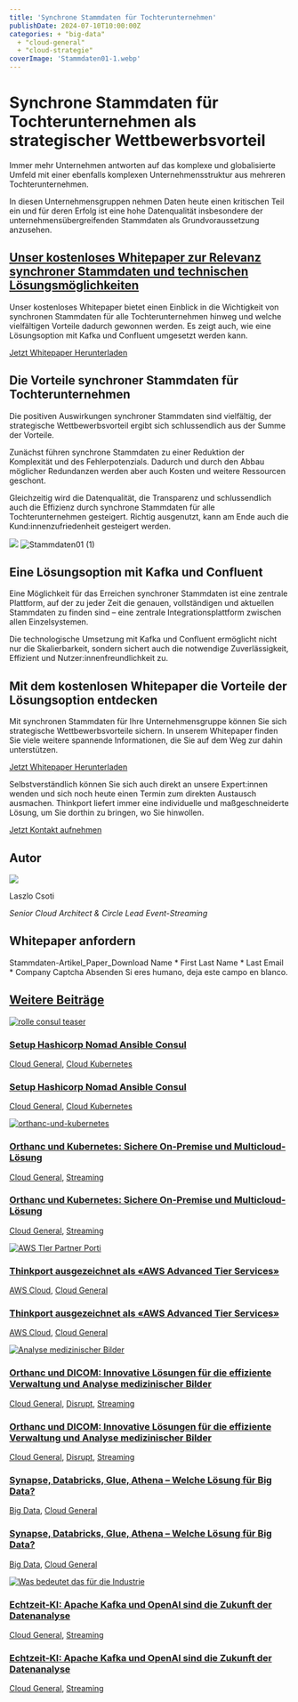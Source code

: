 ```yaml
---
title: 'Synchrone Stammdaten für Tochterunternehmen'
publishDate: 2024-07-10T10:00:00Z
categories: + "big-data"
  + "cloud-general"
  + "cloud-strategie"
coverImage: 'Stammdaten01-1.webp'
---
```


# Synchrone Stammdaten für Tochterunternehmen als strategischer Wettbewerbsvorteil

Immer mehr Unternehmen antworten auf das komplexe und globalisierte Umfeld mit einer ebenfalls komplexen Unternehmensstruktur aus mehreren Tochterunternehmen.

In diesen Unternehmensgruppen nehmen Daten heute einen kritischen Teil ein und für deren Erfolg ist eine hohe Datenqualität insbesondere der unternehmensübergreifenden Stammdaten als Grundvoraussetzung anzusehen.

## [Unser kostenloses Whitepaper zur Relevanz synchroner Stammdaten und technischen Lösungsmöglichkeiten](https://assets.publishing.service.gov.uk/media/652e958b6972600014ccf9f6/Issues_statement__updated.pdf)

Unser kostenloses Whitepaper bietet einen Einblick in die Wichtigkeit von synchronen Stammdaten für alle Tochterunternehmen hinweg und welche vielfältigen Vorteile dadurch gewonnen werden. Es zeigt auch, wie eine Lösungsoption mit Kafka und Confluent umgesetzt werden kann.

[Jetzt Whitepaper Herunterladen](#Jetzt%20Whitepaper%20Herunterladen)

## Die Vorteile synchroner Stammdaten für Tochterunternehmen

Die positiven Auswirkungen synchroner Stammdaten sind vielfältig, der strategische Wettbewerbsvorteil ergibt sich schlussendlich aus der Summe der Vorteile.

Zunächst führen synchrone Stammdaten zu einer Reduktion der Komplexität und des Fehlerpotenzials. Dadurch und durch den Abbau möglicher Redundanzen werden aber auch Kosten und weitere Ressourcen geschont.

Gleichzeitig wird die Datenqualität, die Transparenz und schlussendlich auch die Effizienz durch synchrone Stammdaten für alle Tochterunternehmen gesteigert. Richtig ausgenutzt, kann am Ende auch die Kund:innenzufriedenheit gesteigert werden.

![](images/tpinnov_A_lighthouse_in_dark_blue_and_red_in_a_Big_Data_Lake__3853164e-6644-4458-820e-6e9ffa7dc26b_3.webp) ![Stammdaten01 (1)](images/Stammdaten01-1-1024x1022.webp)

## Eine Lösungsoption mit Kafka und Confluent

Eine Möglichkeit für das Erreichen synchroner Stammdaten ist eine zentrale Plattform, auf der zu jeder Zeit die genauen, vollständigen und aktuellen Stammdaten zu finden sind – eine zentrale Integrationsplattform zwischen allen Einzelsystemen.

Die technologische Umsetzung mit Kafka und Confluent ermöglicht nicht nur die Skalierbarkeit, sondern sichert auch die notwendige Zuverlässigkeit, Effizient und Nutzer:innenfreundlichkeit zu.

## Mit dem kostenlosen Whitepaper die Vorteile der Lösungsoption entdecken

Mit synchronen Stammdaten für Ihre Unternehmensgruppe können Sie sich strategische Wettbewerbsvorteile sichern. In unserem Whitepaper finden Sie viele weitere spannende Informationen, die Sie auf dem Weg zur dahin unterstützen.

[Jetzt Whitepaper Herunterladen](#Jetzt%20Whitepaper%20Herunterladen)

Selbstverständlich können Sie sich auch direkt an unsere Expert:innen wenden und sich noch heute einen Termin zum direkten Austausch ausmachen. Thinkport liefert immer eine individuelle und maßgeschneiderte Lösung, um Sie dorthin zu bringen, wo Sie hinwollen.

[Jetzt Kontakt aufnehmen](mailto:phoellthaler@thinkport.digital)

## Autor

![](images/Laszlo-300x300.png)

Laszlo Csoti

_Senior Cloud Architect & Circle Lead Event-Streaming_

[](https://www.linkedin.com/in/laszlo-csoti-0a386310b/)[](mailto:%20lcsoti@thinkport.digital)

## Whitepaper anfordern

Stammdaten-Artikel_Paper_Download Name \* First Last Name \* Last Email \* Company Captcha Absenden Si eres humano, deja este campo en blanco.

## [Weitere Beiträge](https://thinkport.digital/blog)

[![rolle consul teaser](images/7-1024x683.webp 'rolle consul teaser')](https://thinkport.digital/setup-hashicorp-nomad-ansible-consul/)

### [Setup Hashicorp Nomad Ansible Consul](https://thinkport.digital/setup-hashicorp-nomad-ansible-consul/ 'Setup Hashicorp Nomad Ansible Consul')

[Cloud General](https://thinkport.digital/category/cloud-general/), [Cloud Kubernetes](https://thinkport.digital/category/cloud-kubernetes/)

### [Setup Hashicorp Nomad Ansible Consul](https://thinkport.digital/setup-hashicorp-nomad-ansible-consul/ 'Setup Hashicorp Nomad Ansible Consul')

[Cloud General](https://thinkport.digital/category/cloud-general/), [Cloud Kubernetes](https://thinkport.digital/category/cloud-kubernetes/)

[![orthanc-und-kubernetes](images/orthanc-und-kubernetes-1024x683.webp 'Fachkräfte arbeiten in einem hochtechnisierten Gesundheitswesen zusammen und betonen die Bedeutung der Datensicherheit vor Ort.')](https://thinkport.digital/orthanc-und-kubernetes/)

### [Orthanc und Kubernetes: Sichere On-Premise und Multicloud-Lösung](https://thinkport.digital/orthanc-und-kubernetes/ 'Orthanc und Kubernetes: Sichere On-Premise und Multicloud-Lösung')

[Cloud General](https://thinkport.digital/category/cloud-general/), [Streaming](https://thinkport.digital/category/streaming/)

### [Orthanc und Kubernetes: Sichere On-Premise und Multicloud-Lösung](https://thinkport.digital/orthanc-und-kubernetes/ 'Orthanc und Kubernetes: Sichere On-Premise und Multicloud-Lösung')

[Cloud General](https://thinkport.digital/category/cloud-general/), [Streaming](https://thinkport.digital/category/streaming/)

[![AWS TIer Partner Porti](images/Cloud-Strategien-im-Wandel-1024x683.webp 'AWS TIer Partner Porti')](https://thinkport.digital/thinkport-ausgezeichnet-als-aws-advanced-tier-services-ihr-cloud-exzellenzpartner/)

### [Thinkport ausgezeichnet als «AWS Advanced Tier Services»](https://thinkport.digital/thinkport-ausgezeichnet-als-aws-advanced-tier-services-ihr-cloud-exzellenzpartner/ 'Thinkport ausgezeichnet als «AWS Advanced Tier Services»')

[AWS Cloud](https://thinkport.digital/category/aws-cloud/), [Cloud General](https://thinkport.digital/category/cloud-general/)

### [Thinkport ausgezeichnet als «AWS Advanced Tier Services»](https://thinkport.digital/thinkport-ausgezeichnet-als-aws-advanced-tier-services-ihr-cloud-exzellenzpartner/ 'Thinkport ausgezeichnet als «AWS Advanced Tier Services»')

[AWS Cloud](https://thinkport.digital/category/aws-cloud/), [Cloud General](https://thinkport.digital/category/cloud-general/)

[![Analyse medizinischer Bilder](images/website-pictures-1024x683.webp 'modern technology applied to medicine, to transfer data and pictures --v 5.2')](https://thinkport.digital/orthanc-und-dicom-fuer-medizinische-bilder/)

### [Orthanc und DICOM: Innovative Lösungen für die effiziente Verwaltung und Analyse medizinischer Bilder](https://thinkport.digital/orthanc-und-dicom-fuer-medizinische-bilder/ 'Orthanc und DICOM: Innovative Lösungen für die effiziente Verwaltung und Analyse medizinischer Bilder')

[Cloud General](https://thinkport.digital/category/cloud-general/), [Disrupt](https://thinkport.digital/category/disrupt/), [Streaming](https://thinkport.digital/category/streaming/)

### [Orthanc und DICOM: Innovative Lösungen für die effiziente Verwaltung und Analyse medizinischer Bilder](https://thinkport.digital/orthanc-und-dicom-fuer-medizinische-bilder/ 'Orthanc und DICOM: Innovative Lösungen für die effiziente Verwaltung und Analyse medizinischer Bilder')

[Cloud General](https://thinkport.digital/category/cloud-general/), [Disrupt](https://thinkport.digital/category/disrupt/), [Streaming](https://thinkport.digital/category/streaming/)

### [Synapse, Databricks, Glue, Athena – Welche Lösung für Big Data?](https://thinkport.digital/synapse-databricks-athena-welche-loesung-fuer-big-data/ 'Synapse, Databricks, Glue, Athena – Welche Lösung für Big Data?')

[Big Data](https://thinkport.digital/category/big-data/), [Cloud General](https://thinkport.digital/category/cloud-general/)

### [Synapse, Databricks, Glue, Athena – Welche Lösung für Big Data?](https://thinkport.digital/synapse-databricks-athena-welche-loesung-fuer-big-data/ 'Synapse, Databricks, Glue, Athena – Welche Lösung für Big Data?')

[Big Data](https://thinkport.digital/category/big-data/), [Cloud General](https://thinkport.digital/category/cloud-general/)

[![Was bedeutet das für die Industrie](images/Was-bedeutet-das-für-die-Industrie-1024x683.webp 'Symbol einer menschlichen Hand, die mit einer Roboterhand kollidiert, in Weiß auf einem blauen Hintergrund mit Farbverlauf')](https://thinkport.digital/kafka-und-openai-zukunft-der-datenanalyse/)

### [Echtzeit-KI: Apache Kafka und OpenAI sind die Zukunft der Datenanalyse](https://thinkport.digital/kafka-und-openai-zukunft-der-datenanalyse/ 'Echtzeit-KI: Apache Kafka und OpenAI sind die Zukunft der Datenanalyse')

[Cloud General](https://thinkport.digital/category/cloud-general/), [Streaming](https://thinkport.digital/category/streaming/)

### [Echtzeit-KI: Apache Kafka und OpenAI sind die Zukunft der Datenanalyse](https://thinkport.digital/kafka-und-openai-zukunft-der-datenanalyse/ 'Echtzeit-KI: Apache Kafka und OpenAI sind die Zukunft der Datenanalyse')

[Cloud General](https://thinkport.digital/category/cloud-general/), [Streaming](https://thinkport.digital/category/streaming/)
